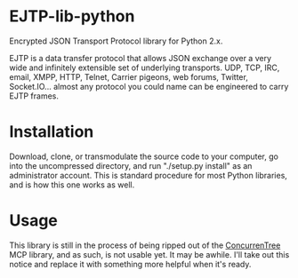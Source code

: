 EJTP-lib-python
===============

Encrypted JSON Transport Protocol library for Python 2.x.

EJTP is a data transfer protocol that allows JSON exchange over a
very wide and infinitely extensible set of underlying transports.
UDP, TCP, IRC, email, XMPP, HTTP, Telnet, Carrier pigeons, web
forums, Twitter, Socket.IO... almost any protocol you could name
can be engineered to carry EJTP frames.


Installation
============

Download, clone, or transmodulate the source code to your computer,
go into the uncompressed directory, and run "./setup.py install" as
an administrator account. This is standard procedure for most
Python libraries, and is how this one works as well.


Usage
=====

This library is still in the process of being ripped out of the
[ConcurrenTree](https://github.com/campadrenalin/ConcurrenTree) MCP
library, and as such, is not usable yet. It may be awhile. I'll take
out this notice and replace it with something more helpful when it's
ready. 
